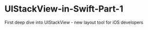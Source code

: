 # UIStackView-in-Swift-Part-1
First deep dive into UIStackView - new layout tool for iOS developers
